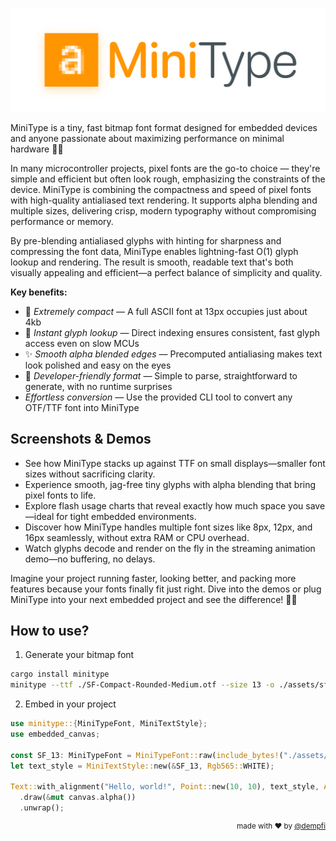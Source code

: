 ![minitype](./docs/minitype.png)

MiniType is a tiny, fast bitmap font format designed for embedded devices and anyone passionate about maximizing performance on minimal hardware 💾🚀

In many microcontroller projects, pixel fonts are the go-to choice — they're simple and efficient but often look rough, emphasizing the constraints of the device. MiniType is combining the compactness and speed of pixel fonts with high-quality antialiased text rendering. It supports alpha blending and multiple sizes, delivering crisp, modern typography without compromising performance or memory.

By pre-blending antialiased glyphs with hinting for sharpness and compressing the font data, MiniType enables lightning-fast O(1) glyph lookup and rendering. The result is smooth, readable text that's both visually appealing and efficient—a perfect balance of simplicity and quality.

**Key benefits:**

- 💾 _Extremely compact_ — A full ASCII font at 13px occupies just about 4kb
- 🚀 _Instant glyph lookup_ — Direct indexing ensures consistent, fast glyph access even on slow MCUs
- ✨ _Smooth alpha blended edges_ — Precomputed antialiasing makes text look polished and easy on the eyes
- 🔧 _Developer-friendly format_ — Simple to parse, straightforward to generate, with no runtime surprises
- _Effortless conversion_ — Use the provided CLI tool to convert any OTF/TTF font into MiniType

## Screenshots & Demos

- See how MiniType stacks up against TTF on small displays—smaller font sizes without sacrificing clarity.
- Experience smooth, jag-free tiny glyphs with alpha blending that bring pixel fonts to life.
- Explore flash usage charts that reveal exactly how much space you save—ideal for tight embedded environments.
- Discover how MiniType handles multiple font sizes like 8px, 12px, and 16px seamlessly, without extra RAM or CPU overhead.
- Watch glyphs decode and render on the fly in the streaming animation demo—no buffering, no delays.

Imagine your project running faster, looking better, and packing more features because your fonts finally fit just right. Dive into the demos or plug MiniType into your next embedded project and see the difference! 🚀✨

## How to use?

1. Generate your bitmap font

```sh
cargo install minitype
minitype --ttf ./SF-Compact-Rounded-Medium.otf --size 13 -o ./assets/sf_13.mtf
```

2. Embed in your project

```rs
use minitype::{MiniTypeFont, MiniTextStyle};
use embedded_canvas;

const SF_13: MiniTypeFont = MiniTypeFont::raw(include_bytes!("./assets/sf_13.mtf"));
let text_style = MiniTextStyle::new(&SF_13, Rgb565::WHITE);

Text::with_alignment("Hello, world!", Point::new(10, 10), text_style, Alignment::Left)
  .draw(&mut canvas.alpha())
  .unwrap();
```

<div align="right"><sup>
  made with ❤️ by <a href="https://github.com/dempfi">@dempfi</a>
</sup></div>
